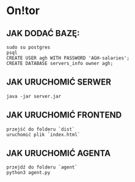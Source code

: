 # On!tor

## 

## JAK DODAĆ BAZĘ: 
    sudo su postgres
    psql
    CREATE USER agh WITH PASSWORD 'AGH-salaries';
    CREATE DATABASE servers_info owner agh;
    
## JAK URUCHOMIĆ SERWER
    java -jar server.jar
    
## JAK URUCHOMIĆ FRONTEND
    przejść do folderu `dist`
    uruchomić plik `index.html`

## JAK URUCHOMIĆ AGENTA
    przejdź do folderu `agent`
    python3 agent.py

    
    
    

